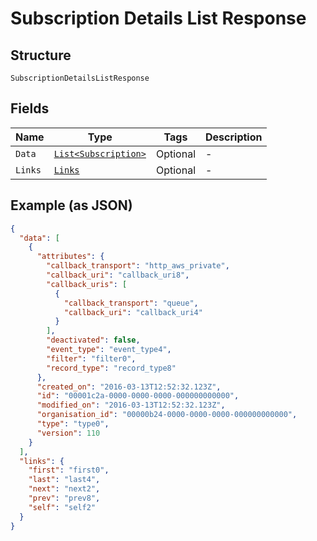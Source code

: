 
# Subscription Details List Response

## Structure

`SubscriptionDetailsListResponse`

## Fields

| Name | Type | Tags | Description |
|  --- | --- | --- | --- |
| `Data` | [`List<Subscription>`](../../doc/models/subscription.md) | Optional | - |
| `Links` | [`Links`](../../doc/models/links.md) | Optional | - |

## Example (as JSON)

```json
{
  "data": [
    {
      "attributes": {
        "callback_transport": "http_aws_private",
        "callback_uri": "callback_uri8",
        "callback_uris": [
          {
            "callback_transport": "queue",
            "callback_uri": "callback_uri4"
          }
        ],
        "deactivated": false,
        "event_type": "event_type4",
        "filter": "filter0",
        "record_type": "record_type8"
      },
      "created_on": "2016-03-13T12:52:32.123Z",
      "id": "00001c2a-0000-0000-0000-000000000000",
      "modified_on": "2016-03-13T12:52:32.123Z",
      "organisation_id": "00000b24-0000-0000-0000-000000000000",
      "type": "type0",
      "version": 110
    }
  ],
  "links": {
    "first": "first0",
    "last": "last4",
    "next": "next2",
    "prev": "prev8",
    "self": "self2"
  }
}
```

